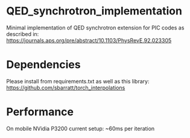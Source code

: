 # QED_synchrotron_implementation
Minimal implementation of QED synchrotron extension for PIC codes as described in: https://journals.aps.org/pre/abstract/10.1103/PhysRevE.92.023305

# Dependencies
Please install from requirements.txt as well as this library:
https://github.com/sbarratt/torch_interpolations

# Performance
On mobile NVidia P3200 current setup: ~60ms per iteration
